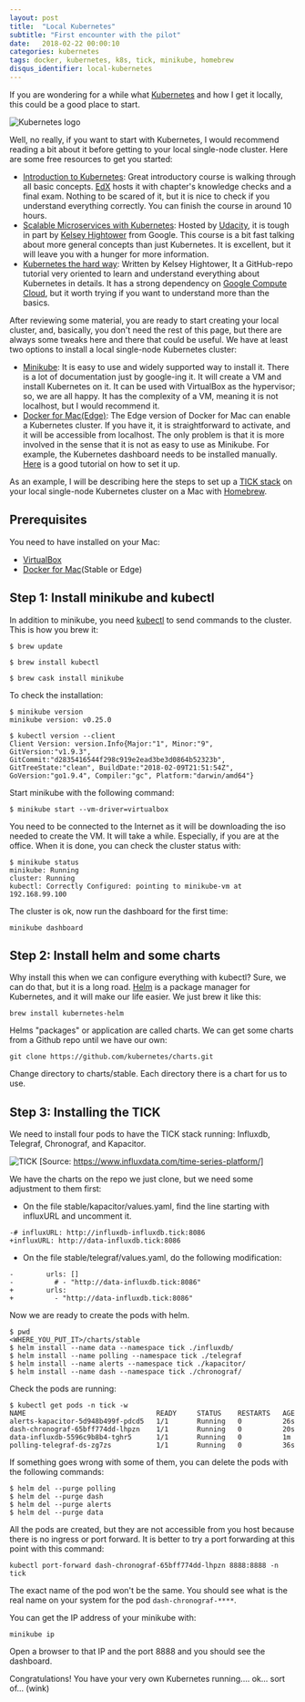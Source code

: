 ```yaml
---
layout: post
title:  "Local Kubernetes"
subtitle: "First encounter with the pilot"
date:   2018-02-22 00:00:10
categories: kubernetes
tags: docker, kubernetes, k8s, tick, minikube, homebrew
disqus_identifier: local-kubernetes
---
```

If you are wondering for a while what [Kubernetes](https://kubernetes.io/) and how I get it locally, this could be a good place to start.

![Kubernetes logo](https://upload.wikimedia.org/wikipedia/commons/thumb/6/67/Kubernetes_logo.svg/798px-Kubernetes_logo.svg.png)

Well, no really, if you want to start with Kubernetes, I would recommend reading a bit about it before getting to your local single-node cluster. Here are some free resources to get you started:

- [Introduction to Kubernetes](https://www.edx.org/course/introduction-kubernetes-linuxfoundationx-lfs158x): Great introductory course is walking through all basic concepts. [EdX](https://www.edx.org/) hosts it with chapter's knowledge checks and a final exam. Nothing to be scared of it, but it is nice to check if you understand everything correctly. You can finish the course in around 10 hours.
- [Scalable Microservices with Kubernetes](https://www.udacity.com/course/scalable-microservices-with-kubernetes--ud615): Hosted by [Udacity](https://www.udacity.com/), it is tough in part by [Kelsey Hightower](https://github.com/kelseyhightower) from Google. This course is a bit fast talking about more general concepts than just Kubernetes. It is excellent, but it will leave you with a hunger for more information.
- [Kubernetes the hard way](https://github.com/kelseyhightower/kubernetes-the-hard-way): Written by Kelsey Hightower, It a GitHub-repo tutorial very oriented to learn and understand everything about Kubernetes in details. It has a strong dependency on [Google Compute Cloud](https://cloud.google.com/), but it worth trying if you want to understand more than the basics.

After reviewing some material, you are ready to start creating your local cluster, and, basically, you don't need the rest of this page, but there are always some tweaks here and there that could be useful. We have at least two options to install a local single-node Kubernetes cluster:

- [Minikube](https://kubernetes.io/docs/getting-started-guides/minikube/): It is easy to use and widely supported way to install it. There is a lot of documentation just by google-ing it. It will create a VM and install Kubernetes on it. It can be used with VirtualBox as the hypervisor; so, we are all happy. It has the complexity of a VM, meaning it is not localhost, but I would recommend it.
- [Docker for Mac(Edge)](https://www.docker.com/docker-mac): The Edge version of Docker for Mac can enable a Kubernetes cluster. If you have it, it is straightforward to activate, and it will be accessible from localhost. The only problem is that it is more involved in the sense that it is not as easy to use as Minikube. For example, the Kubernetes dashboard needs to be installed manually. [Here](https://rominirani.com/tutorial-getting-started-with-kubernetes-with-docker-on-mac-7f58467203fd) is a good tutorial on how to set it up.

As an example, I will be describing here the steps to set up a [TICK stack](https://www.influxdata.com/time-series-platform/) on your local single-node Kubernetes cluster on a Mac with [Homebrew](https://brew.sh/).

## Prerequisites
You need to have installed on your Mac:

- [VirtualBox](https://www.virtualbox.org/)
- [Docker for Mac](https://www.docker.com/docker-mac)(Stable or Edge)

## Step 1: Install minikube and kubectl
In addition to minikube, you need [kubectl](https://kubernetes.io/docs/reference/kubectl/overview/) to send commands to the cluster. This is how you brew it:
```
$ brew update

$ brew install kubectl

$ brew cask install minikube
```

To check the installation:
```
$ minikube version
minikube version: v0.25.0

$ kubectl version --client
Client Version: version.Info{Major:"1", Minor:"9", GitVersion:"v1.9.3", GitCommit:"d2835416544f298c919e2ead3be3d0864b52323b",
GitTreeState:"clean", BuildDate:"2018-02-09T21:51:54Z", GoVersion:"go1.9.4", Compiler:"gc", Platform:"darwin/amd64"}
```

Start minikube with the following command:
```
$ minikube start --vm-driver=virtualbox
```

You need to be connected to the Internet as it will be downloading the iso needed to create the VM. It will take a while. Especially, if you are at the office. When it is done, you can check the cluster status with:
```
$ minikube status
minikube: Running
cluster: Running
kubectl: Correctly Configured: pointing to minikube-vm at 192.168.99.100
```

The cluster is ok, now run the dashboard for the first time:
```
minikube dashboard
```
## Step 2: Install helm and some charts
Why install this when we can configure everything with kubectl? Sure, we can do that, but it is a long road. [Helm](https://helm.sh/) is a package manager for Kubernetes, and it will make our life easier. We just brew it like this:
```
brew install kubernetes-helm
```

Helms "packages" or application are called charts. We can get some charts from a Github repo until we have our own:
```
git clone https://github.com/kubernetes/charts.git
```
Change directory to charts/stable. Each directory there is a chart for us to use.

## Step 3: Installing the TICK
We need to install four pods to have the TICK stack running: Influxdb, Telegraf, Chronograf, and Kapacitor.

![TICK](https://2bjee8bvp8y263sjpl3xui1a-wpengine.netdna-ssl.com/wp-content/uploads/Tick-Stack-Complete.png)
[Source: https://www.influxdata.com/time-series-platform/]

We have the charts on the repo we just clone, but we need some adjustment to them first:

- On the file stable/kapacitor/values.yaml, find the line starting with influxURL and uncomment it.
```
-# influxURL: http://influxdb-influxdb.tick:8086
+influxURL: http://data-influxdb.tick:8086
```
- On the file stable/telegraf/values.yaml, do the following modification:

```
-        urls: []
-          # - "http://data-influxdb.tick:8086"
+        urls:
+          - "http://data-influxdb.tick:8086"
```

Now we are ready to create the pods with helm.
```
$ pwd
<WHERE_YOU_PUT_IT>/charts/stable
$ helm install --name data --namespace tick ./influxdb/
$ helm install --name polling --namespace tick ./telegraf
$ helm install --name alerts --namespace tick ./kapacitor/
$ helm install --name dash --namespace tick ./chronograf/
```

Check the pods are running:
```
$ kubectl get pods -n tick -w
NAME                                READY     STATUS    RESTARTS   AGE
alerts-kapacitor-5d948b499f-pdcd5   1/1       Running   0          26s
dash-chronograf-65bff774dd-lhpzn    1/1       Running   0          20s
data-influxdb-5596c9b8b4-tghr5      1/1       Running   0          1m
polling-telegraf-ds-zg7zs           1/1       Running   0          36s
```

If something goes wrong with some of them, you can delete the pods with the following commands:
```
$ helm del --purge polling
$ helm del --purge dash
$ helm del --purge alerts
$ helm del --purge data
```

All the pods are created, but they are not accessible from you host because there is no ingress or port forward. It is better to try a port forwarding at this point with this command:
```
kubectl port-forward dash-chronograf-65bff774dd-lhpzn 8888:8888 -n tick
```

The exact name of the pod won't be the same. You should see what is the real name on your system for the pod `dash-chronograf-****`.

You can get the IP address of your minikube with:
```
minikube ip
```

Open a browser to that IP and the port 8888 and you should see the dashboard.


Congratulations! You have your very own Kubernetes running.... ok... sort of... (wink)
